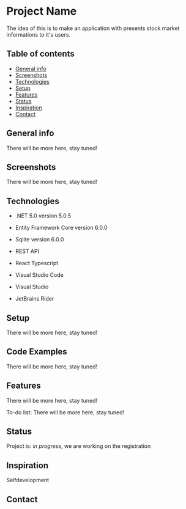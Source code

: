# Project Name
The idea of this is to make an application with presents stock market informations to it's users.

## Table of contents
* [General info](#general-info)
* [Screenshots](#screenshots)
* [Technologies](#technologies)
* [Setup](#setup)
* [Features](#features)
* [Status](#status)
* [Inspiration](#inspiration)
* [Contact](#contact)

## General info
There will be more here, stay tuned!

## Screenshots
There will be more here, stay tuned!

## Technologies
* .NET 5.0 version 5.0.5
* Entity Framework Core version 6.0.0
* Sqlite version 6.0.0
* REST API 
* React Typescript

* Visual Studio Code
* Visual Studio 
* JetBrains Rider


## Setup
There will be more here, stay tuned!


## Code Examples
There will be more here, stay tuned!


## Features
There will be more here, stay tuned!


To-do list:
There will be more here, stay tuned!


## Status
Project is: _in progress_, we are working on the registration

## Inspiration
Selfdevelopment

## Contact
